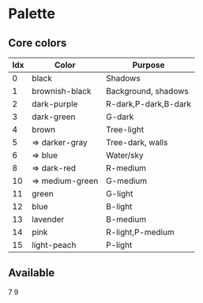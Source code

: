 Palette
=======

Core colors
-----------

| Idx | Color           | Purpose              |
| --- | --------------- | -------------------- |
|  0  | black           | Shadows              |
|  1  | brownish-black  | Background, shadows  |
|  2  | dark-purple     | R-dark,P-dark,B-dark |
|  3  | dark-green      | G-dark               |
|  4  | brown           | Tree-light           |
|  5  | => darker-gray  | Tree-dark, walls     |
|  6  | => blue         | Water/sky            |
|  8  | => dark-red     | R-medium             |
| 10  | => medium-green | G-medium             |
| 11  | green           | G-light              |
| 12  | blue            | B-light              |
| 13  | lavender        | B-medium             |
| 14  | pink            | R-light,P-medium     |
| 15  | light-peach     | P-light              |

Available
---------
7
9